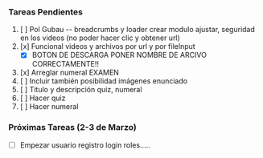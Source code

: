 ### Tareas Pendientes

1. [ ] Pol Gubau -- breadcrumbs y loader crear modulo ajustar, seguridad en los videos (no poder hacer clic y obtener url)
2. [x] Funcional videos y archivos por url y por fileInput
   - [x] BOTON DE DESCARGA PONER NOMBRE DE ARCIVO CORRECTAMENTE!!
3. [x] Arreglar numeral EXAMEN
4. [ ] Incluir también posibilidad imágenes enunciado
5. [ ] Titulo y descripción quiz, numeral
6. [ ] Hacer quiz
7. [ ] Hacer numeral

### Próximas Tareas (2-3 de Marzo)

- [ ] Empezar usuario registro login roles.....
